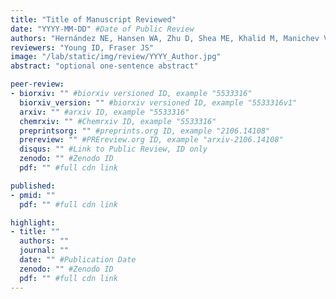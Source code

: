 ```yaml
---
title: "Title of Manuscript Reviewed"
date: "YYYY-MM-DD" #Date of Public Review
authors: "Hernández NE, Hansen WA, Zhu D, Shea ME, Khalid M, Manichev V, Putnins M, Chen M, Dodge AG, Yang L, Marrero-Berríos I, Banal M, Rechani P, Gustafsson T, Feldman LC, Lee SH, Wackett LP, Dai W, Khare SD"
reviewers: "Young ID, Fraser JS"
image: "/lab/static/img/review/YYYY_Author.jpg"
abstract: "optional one-sentence abstract"

peer-review:
- biorxiv: "" #biorxiv versioned ID, example "5533316"
  biorxiv_version: "" #biorxiv versioned ID, example "5533316v1"
  arxiv: "" #arxiv ID, example "5533316"
  chemrxiv: "" #Chemrxiv ID, example "5533316"
  preprintsorg: "" #preprints.org ID, example "2106.14108"
  prereview: "" #PREreview.org ID, example "arxiv-2106.14108"
  disqus: "" #Link to Public Review, ID only
  zenodo: "" #Zenodo ID
  pdf: "" #full cdn link

published:
- pmid: ""
  pdf: "" #full cdn link

highlight:
- title: ""
  authors: ""
  journal: ""
  date: "" #Publication Date
  zenodo: "" #Zenodo ID
  pdf: "" #full cdn link
---
```

